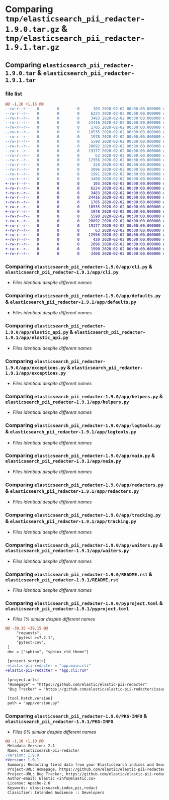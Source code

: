 # Comparing `tmp/elasticsearch_pii_redacter-1.9.0.tar.gz` & `tmp/elasticsearch_pii_redacter-1.9.1.tar.gz`

## Comparing `elasticsearch_pii_redacter-1.9.0.tar` & `elasticsearch_pii_redacter-1.9.1.tar`

### file list

```diff
@@ -1,16 +1,16 @@
--rw-r--r--   0        0        0      103 2020-02-02 00:00:00.000000 elasticsearch_pii_redacter-1.9.0/app/__init__.py
--rw-r--r--   0        0        0     6224 2020-02-02 00:00:00.000000 elasticsearch_pii_redacter-1.9.0/app/cli.py
--rw-r--r--   0        0        0     3483 2020-02-02 00:00:00.000000 elasticsearch_pii_redacter-1.9.0/app/defaults.py
--rw-r--r--   0        0        0    24416 2020-02-02 00:00:00.000000 elasticsearch_pii_redacter-1.9.0/app/elastic_api.py
--rw-r--r--   0        0        0     1705 2020-02-02 00:00:00.000000 elasticsearch_pii_redacter-1.9.0/app/exceptions.py
--rw-r--r--   0        0        0    10535 2020-02-02 00:00:00.000000 elasticsearch_pii_redacter-1.9.0/app/helpers.py
--rw-r--r--   0        0        0     1978 2020-02-02 00:00:00.000000 elasticsearch_pii_redacter-1.9.0/app/logtools.py
--rw-r--r--   0        0        0     5590 2020-02-02 00:00:00.000000 elasticsearch_pii_redacter-1.9.0/app/main.py
--rw-r--r--   0        0        0    20892 2020-02-02 00:00:00.000000 elasticsearch_pii_redacter-1.9.0/app/redacters.py
--rw-r--r--   0        0        0    19177 2020-02-02 00:00:00.000000 elasticsearch_pii_redacter-1.9.0/app/tracking.py
--rw-r--r--   0        0        0       63 2020-02-02 00:00:00.000000 elasticsearch_pii_redacter-1.9.0/app/version.py
--rw-r--r--   0        0        0    12956 2020-02-02 00:00:00.000000 elasticsearch_pii_redacter-1.9.0/app/waiters.py
--rw-r--r--   0        0        0      420 2020-02-02 00:00:00.000000 elasticsearch_pii_redacter-1.9.0/.gitignore
--rw-r--r--   0        0        0     2096 2020-02-02 00:00:00.000000 elasticsearch_pii_redacter-1.9.0/README.rst
--rw-r--r--   0        0        0     1991 2020-02-02 00:00:00.000000 elasticsearch_pii_redacter-1.9.0/pyproject.toml
--rw-r--r--   0        0        0     3408 2020-02-02 00:00:00.000000 elasticsearch_pii_redacter-1.9.0/PKG-INFO
+-rw-r--r--   0        0        0      103 2020-02-02 00:00:00.000000 elasticsearch_pii_redacter-1.9.1/app/__init__.py
+-rw-r--r--   0        0        0     6224 2020-02-02 00:00:00.000000 elasticsearch_pii_redacter-1.9.1/app/cli.py
+-rw-r--r--   0        0        0     3483 2020-02-02 00:00:00.000000 elasticsearch_pii_redacter-1.9.1/app/defaults.py
+-rw-r--r--   0        0        0    24416 2020-02-02 00:00:00.000000 elasticsearch_pii_redacter-1.9.1/app/elastic_api.py
+-rw-r--r--   0        0        0     1705 2020-02-02 00:00:00.000000 elasticsearch_pii_redacter-1.9.1/app/exceptions.py
+-rw-r--r--   0        0        0    10535 2020-02-02 00:00:00.000000 elasticsearch_pii_redacter-1.9.1/app/helpers.py
+-rw-r--r--   0        0        0     1978 2020-02-02 00:00:00.000000 elasticsearch_pii_redacter-1.9.1/app/logtools.py
+-rw-r--r--   0        0        0     5590 2020-02-02 00:00:00.000000 elasticsearch_pii_redacter-1.9.1/app/main.py
+-rw-r--r--   0        0        0    20892 2020-02-02 00:00:00.000000 elasticsearch_pii_redacter-1.9.1/app/redacters.py
+-rw-r--r--   0        0        0    19177 2020-02-02 00:00:00.000000 elasticsearch_pii_redacter-1.9.1/app/tracking.py
+-rw-r--r--   0        0        0       63 2020-02-02 00:00:00.000000 elasticsearch_pii_redacter-1.9.1/app/version.py
+-rw-r--r--   0        0        0    12956 2020-02-02 00:00:00.000000 elasticsearch_pii_redacter-1.9.1/app/waiters.py
+-rw-r--r--   0        0        0      420 2020-02-02 00:00:00.000000 elasticsearch_pii_redacter-1.9.1/.gitignore
+-rw-r--r--   0        0        0     2096 2020-02-02 00:00:00.000000 elasticsearch_pii_redacter-1.9.1/README.rst
+-rw-r--r--   0        0        0     1990 2020-02-02 00:00:00.000000 elasticsearch_pii_redacter-1.9.1/pyproject.toml
+-rw-r--r--   0        0        0     3408 2020-02-02 00:00:00.000000 elasticsearch_pii_redacter-1.9.1/PKG-INFO
```

### Comparing `elasticsearch_pii_redacter-1.9.0/app/cli.py` & `elasticsearch_pii_redacter-1.9.1/app/cli.py`

 * *Files identical despite different names*

### Comparing `elasticsearch_pii_redacter-1.9.0/app/defaults.py` & `elasticsearch_pii_redacter-1.9.1/app/defaults.py`

 * *Files identical despite different names*

### Comparing `elasticsearch_pii_redacter-1.9.0/app/elastic_api.py` & `elasticsearch_pii_redacter-1.9.1/app/elastic_api.py`

 * *Files identical despite different names*

### Comparing `elasticsearch_pii_redacter-1.9.0/app/exceptions.py` & `elasticsearch_pii_redacter-1.9.1/app/exceptions.py`

 * *Files identical despite different names*

### Comparing `elasticsearch_pii_redacter-1.9.0/app/helpers.py` & `elasticsearch_pii_redacter-1.9.1/app/helpers.py`

 * *Files identical despite different names*

### Comparing `elasticsearch_pii_redacter-1.9.0/app/logtools.py` & `elasticsearch_pii_redacter-1.9.1/app/logtools.py`

 * *Files identical despite different names*

### Comparing `elasticsearch_pii_redacter-1.9.0/app/main.py` & `elasticsearch_pii_redacter-1.9.1/app/main.py`

 * *Files identical despite different names*

### Comparing `elasticsearch_pii_redacter-1.9.0/app/redacters.py` & `elasticsearch_pii_redacter-1.9.1/app/redacters.py`

 * *Files identical despite different names*

### Comparing `elasticsearch_pii_redacter-1.9.0/app/tracking.py` & `elasticsearch_pii_redacter-1.9.1/app/tracking.py`

 * *Files identical despite different names*

### Comparing `elasticsearch_pii_redacter-1.9.0/app/waiters.py` & `elasticsearch_pii_redacter-1.9.1/app/waiters.py`

 * *Files identical despite different names*

### Comparing `elasticsearch_pii_redacter-1.9.0/README.rst` & `elasticsearch_pii_redacter-1.9.1/README.rst`

 * *Files identical despite different names*

### Comparing `elasticsearch_pii_redacter-1.9.0/pyproject.toml` & `elasticsearch_pii_redacter-1.9.1/pyproject.toml`

 * *Files 1% similar despite different names*

```diff
@@ -39,15 +39,15 @@
     "requests",
     "pytest >=7.2.1",
     "pytest-cov",
 ]
 doc = ["sphinx", "sphinx_rtd_theme"]
 
 [project.scripts]
-elastic-pii-redacter = "app.main:cli"
+elastic-pii-redacter = "app.cli:run"
 
 [project.urls]
 "Homepage" = "https://github.com/elastic/elastic-pii-redacter"
 "Bug Tracker" = "https://github.com/elastic/elastic-pii-redacter/issues"
 
 [tool.hatch.version]
 path = "app/version.py"
```

### Comparing `elasticsearch_pii_redacter-1.9.0/PKG-INFO` & `elasticsearch_pii_redacter-1.9.1/PKG-INFO`

 * *Files 0% similar despite different names*

```diff
@@ -1,10 +1,10 @@
 Metadata-Version: 2.1
 Name: elasticsearch-pii-redacter
-Version: 1.9.0
+Version: 1.9.1
 Summary: Redacting field data from your Elasticsearch indices and Searchable Snapshots
 Project-URL: Homepage, https://github.com/elastic/elastic-pii-redacter
 Project-URL: Bug Tracker, https://github.com/elastic/elastic-pii-redacter/issues
 Author-email: Elastic <info@elastic.co>
 License: Apache-2.0
 Keywords: elasticsearch,index,pii,redact
 Classifier: Intended Audience :: Developers
```

